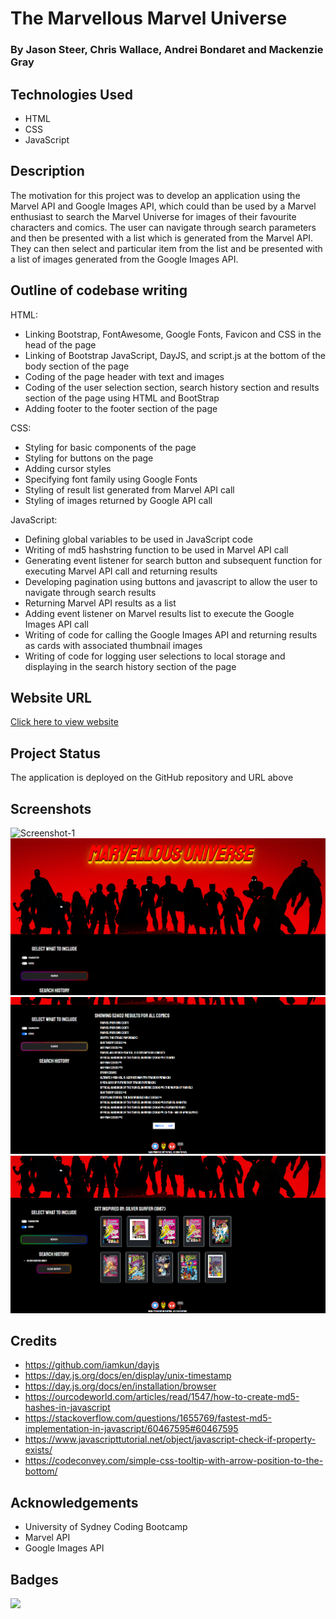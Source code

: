 # The Marvellous Marvel Universe

### By Jason Steer, Chris Wallace, Andrei Bondaret and Mackenzie Gray

## Technologies Used

- HTML
- CSS
- JavaScript

## Description 

The motivation for this project was to develop an application using the Marvel API and Google Images API, which could than be used by a Marvel enthusiast to search the Marvel Universe for images of their favourite characters and comics. The user can navigate through search parameters and then be presented with a list which is generated from the Marvel API. They can then select and particular item from the list and be presented with a list of images generated from the Google Images API.

## Outline of codebase writing
HTML:
- Linking Bootstrap, FontAwesome, Google Fonts, Favicon and CSS in the head of the page
- Linking of Bootstrap JavaScript, DayJS, and script.js at the bottom of the body section of the page
- Coding of the page header with text and images
- Coding of the user selection section, search history section and results section of the page using HTML and BootStrap
- Adding footer to the footer section of the page 

CSS:
- Styling for basic components of the page 
- Styling for buttons on the page
- Adding cursor styles
- Specifying font family using Google Fonts
- Styling of result list generated from Marvel API call
- Styling of images returned by Google API call

JavaScript:
- Defining global variables to be used in JavaScript code
- Writing of md5 hashstring function to be used in Marvel API call
- Generating event listener for search button and subsequent function for executing Marvel API call and returning results
- Developing pagination using buttons and javascript to allow the user to navigate through search results
- Returning Marvel API results as a list 
- Adding event listener on Marvel results list to execute the Google Images API call
- Writing of code for calling the Google Images API and returning results as cards with associated thumbnail images
- Writing of code for logging user selections to local storage and displaying in the search history section of the page

## Website URL
[Click here to view website](https://mdkgray.github.io/marvel_universe/)

## Project Status
The application is deployed on the GitHub repository and URL above

## Screenshots
![Screenshot-1](./assets/images/screenshots/screenshot_1.PNG)
![Screenshot-2](./assets/images/screenshots/screenshot_2.PNG)
![Screenshot-3](./assets/images/screenshots/screenshot_3.PNG)
![Screenshot-4](./assets/images/screenshots/screenshot_4.PNG)

## Credits
- https://github.com/iamkun/dayjs
- https://day.js.org/docs/en/display/unix-timestamp
- https://day.js.org/docs/en/installation/browser
- https://ourcodeworld.com/articles/read/1547/how-to-create-md5-hashes-in-javascript
- https://stackoverflow.com/questions/1655769/fastest-md5-implementation-in-javascript/60467595#60467595
- https://www.javascripttutorial.net/object/javascript-check-if-property-exists/
- https://codeconvey.com/simple-css-tooltip-with-arrow-position-to-the-bottom/

## Acknowledgements
- University of Sydney Coding Bootcamp 
- Marvel API 
- Google Images API

## Badges
[![](https://data.jsdelivr.com/v1/package/npm/dayjs/badge)](https://www.jsdelivr.com/package/npm/dayjs)